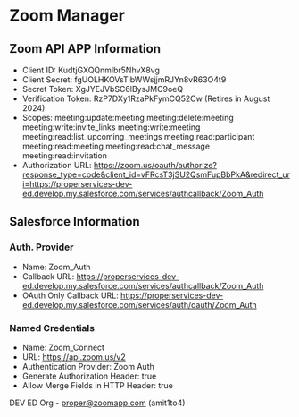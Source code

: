 # Zoom Manager

## Zoom API APP Information
- Client ID: KudtjGXQQnmlbr5NhvX8vg
- Client Secret: fgUOLHKOVsTibWWsjjmRJYn8vR63O4t9
- Secret Token: XgJYEJVbSC6lBysJMC9oeQ
- Verification Token: RzP7DXy1RzaPkFymCQ52Cw (Retires in August 2024)
- Scopes:
    meeting:update:meeting meeting:delete:meeting meeting:write:invite_links meeting:write:meeting meeting:read:list_upcoming_meetings meeting:read:participant meeting:read:meeting meeting:read:chat_message meeting:read:invitation
- Authorization URL: https://zoom.us/oauth/authorize?response_type=code&client_id=vFRcsT3jSU2QsmFupBbPkA&redirect_uri=https://properservices-dev-ed.develop.my.salesforce.com/services/authcallback/Zoom_Auth

## Salesforce Information

### Auth. Provider
- Name: Zoom_Auth
- Callback URL: https://properservices-dev-ed.develop.my.salesforce.com/services/authcallback/Zoom_Auth
- OAuth Only Callback URL: https://properservices-dev-ed.develop.my.salesforce.com/services/auth/oauth/Zoom_Auth

### Named Credentials
- Name: Zoom_Connect
- URL: https://api.zoom.us/v2
- Authentication Provider: Zoom Auth
- Generate Authorization Header: true
- Allow Merge Fields in HTTP Header: true




DEV ED Org - proper@zoomapp.com (amit1to4)